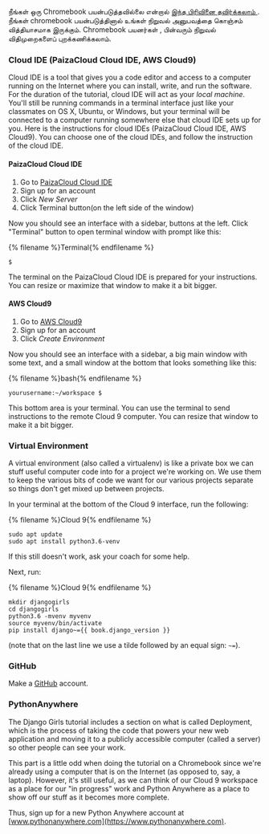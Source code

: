 நீங்கள் ஒரு Chromebook பயன்படுத்தவில்லை என்றால் [இந்த பிரிவினை தவிர்க்கலாம் ](http://tutorial.djangogirls.org/en/installation/#install-python). நீங்கள் chromebook பயன்படுத்தினால் உங்கள் நிறுவல் அனுபவத்தை கொஞ்சம் வித்தியாசமாக இருக்கும். Chromebook பயனர்கள் , பின்வரும் நிறுவல் விதிமுறைகளைப் புறக்கணிக்கலாம்.

### Cloud IDE (PaizaCloud Cloud IDE, AWS Cloud9)

Cloud IDE is a tool that gives you a code editor and access to a computer running on the Internet where you can install, write, and run the software. For the duration of the tutorial, cloud IDE will act as your *local machine*. You'll still be running commands in a terminal interface just like your classmates on OS X, Ubuntu, or Windows, but your terminal will be connected to a computer running somewhere else that cloud IDE sets up for you. Here is the instructions for cloud IDEs (PaizaCloud Cloud IDE, AWS Cloud9). You can choose one of the cloud IDEs, and follow the instruction of the cloud IDE.

#### PaizaCloud Cloud IDE

1. Go to [PaizaCloud Cloud IDE](https://paiza.cloud/)
2. Sign up for an account
3. Click *New Server*
4. Click Terminal button(on the left side of the window)

Now you should see an interface with a sidebar, buttons at the left. Click "Terminal" button to open terminal window with prompt like this:

{% filename %}Terminal{% endfilename %}

    $
    

The terminal on the PaizaCloud Cloud IDE is prepared for your instructions. You can resize or maximize that window to make it a bit bigger.

#### AWS Cloud9

1. Go to [AWS Cloud9](https://aws.amazon.com/cloud9/)
2. Sign up for an account
3. Click *Create Environment*

Now you should see an interface with a sidebar, a big main window with some text, and a small window at the bottom that looks something like this:

{% filename %}bash{% endfilename %}

    yourusername:~/workspace $
    

This bottom area is your terminal. You can use the terminal to send instructions to the remote Cloud 9 computer. You can resize that window to make it a bit bigger.

### Virtual Environment

A virtual environment (also called a virtualenv) is like a private box we can stuff useful computer code into for a project we're working on. We use them to keep the various bits of code we want for our various projects separate so things don't get mixed up between projects.

In your terminal at the bottom of the Cloud 9 interface, run the following:

{% filename %}Cloud 9{% endfilename %}

    sudo apt update
    sudo apt install python3.6-venv
    

If this still doesn't work, ask your coach for some help.

Next, run:

{% filename %}Cloud 9{% endfilename %}

    mkdir djangogirls
    cd djangogirls
    python3.6 -mvenv myvenv
    source myvenv/bin/activate
    pip install django~={{ book.django_version }}
    

(note that on the last line we use a tilde followed by an equal sign: `~=`).

### GitHub

Make a [GitHub](https://github.com) account.

### PythonAnywhere

The Django Girls tutorial includes a section on what is called Deployment, which is the process of taking the code that powers your new web application and moving it to a publicly accessible computer (called a server) so other people can see your work.

This part is a little odd when doing the tutorial on a Chromebook since we're already using a computer that is on the Internet (as opposed to, say, a laptop). However, it's still useful, as we can think of our Cloud 9 workspace as a place for our "in progress" work and Python Anywhere as a place to show off our stuff as it becomes more complete.

Thus, sign up for a new Python Anywhere account at [www.pythonanywhere.com](https://www.pythonanywhere.com).